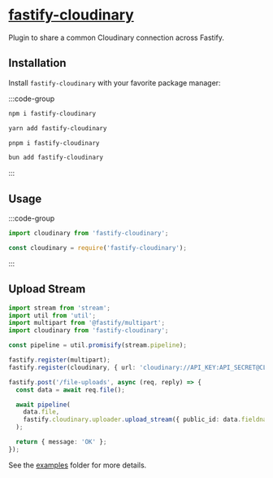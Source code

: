 # [fastify-cloudinary](https://github.com/Vanilla-IceCream/fastify-cloudinary)

Plugin to share a common Cloudinary connection across Fastify.

## Installation

Install `fastify-cloudinary` with your favorite package manager:

:::code-group

```sh [npm]
npm i fastify-cloudinary
```

```sh [Yarn]
yarn add fastify-cloudinary
```

```sh [pnpm]
pnpm i fastify-cloudinary
```

```sh [Bun]
bun add fastify-cloudinary
```

:::

## Usage

:::code-group

```ts [ESM]
import cloudinary from 'fastify-cloudinary';
```

```ts [CJS]
const cloudinary = require('fastify-cloudinary');
```

:::

## Upload Stream

```ts
import stream from 'stream';
import util from 'util';
import multipart from '@fastify/multipart';
import cloudinary from 'fastify-cloudinary';

const pipeline = util.promisify(stream.pipeline);

fastify.register(multipart);
fastify.register(cloudinary, { url: 'cloudinary://API_KEY:API_SECRET@CLOUD_NAME' });

fastify.post('/file-uploads', async (req, reply) => {
  const data = await req.file();

  await pipeline(
    data.file,
    fastify.cloudinary.uploader.upload_stream({ public_id: data.fieldname }),
  );

  return { message: 'OK' };
});
```

See the [examples](https://github.com/Vanilla-IceCream/fastify-cloudinary/tree/main/examples) folder for more details.

